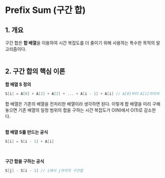 # Prefix Sum (구간 합)

## 1. 개요
구간 합은 **합 배열**을 이용하여 시간 복잡도를 더 줄이기 위해 사용하는 특수한 목적의 알고리즘이다. <br/><br/>

## 2. 구간 합의 핵심 이론

**합 배열 S 정의** 
```c++
S[i] = A[0] + A[1] + A[2] + ... + A[i - 1] + A[i] // A[0]부터 A[i]까지의 합
```
합 배열은 기존의 배열을 전처리한 배열이라 생각하면 된다. 이렇게 합 배열을 미리 구해 놓으면 기존 배열의 일정 범위의 합을 구하는 시간 복잡도가 O(N)에서 O(1)로 감소한다. <br/><br/>

**합 배열 S를 만드는 공식**
```c++
S[i] = S[i - 1] + A[i]
```
<br/>

**구간 합을 구하는 공식**
```c++
S[j] - S[i - 1] // i에서 j까지의 구간합
```
<br/>
